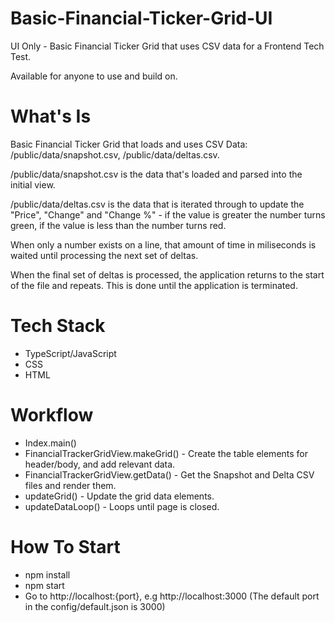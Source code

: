 # Basic-Financial-Ticker-Grid-UI
UI Only - Basic Financial Ticker Grid that uses CSV data for a Frontend Tech Test.

Available for anyone to use and build on.

# What's Is
Basic Financial Ticker Grid that loads and uses CSV Data: /public/data/snapshot.csv, /public/data/deltas.csv.

/public/data/snapshot.csv is the data that's loaded and parsed into the initial view.

/public/data/deltas.csv is the data that is iterated through to update the "Price", "Change" and "Change %" - if the value is greater the number turns green, if the value is less than the number turns red. 

When only a number exists on a line, that amount of time in miliseconds is waited until processing the next set of deltas.

When the final set of deltas is processed, the application returns to the start of the file and repeats. This is done until the application is terminated.

# Tech Stack
- TypeScript/JavaScript
- CSS
- HTML 

# Workflow
- Index.main()
- FinancialTrackerGridView.makeGrid() - Create the table elements for header/body, and add relevant data.
- FinancialTrackerGridView.getData() - Get the Snapshot and Delta CSV files and render them.
- updateGrid() - Update the grid data elements.
- updateDataLoop() - Loops until page is closed.

# How To Start
- npm install
- npm start
- Go to http://localhost:{port}, e.g http://localhost:3000 (The default port in the config/default.json is 3000)